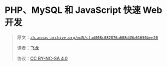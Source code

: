 # PHP、MySQL 和 JavaScript 快速 Web 开发

> 原文：[`zh.annas-archive.org/md5/cfad008c082876a608d45b61650bee20`](https://zh.annas-archive.org/md5/cfad008c082876a608d45b61650bee20)
> 
> 译者：[飞龙](https://github.com/wizardforcel)
> 
> 协议：[CC BY-NC-SA 4.0](http://creativecommons.org/licenses/by-nc-sa/4.0/)